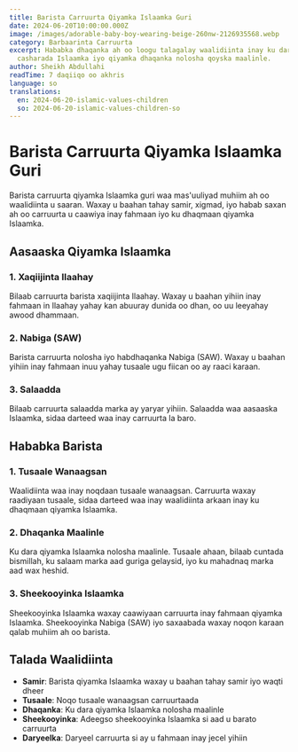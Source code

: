 ```yaml
---
title: Barista Carruurta Qiyamka Islaamka Guri
date: 2024-06-20T10:00:00.000Z
image: /images/adorable-baby-boy-wearing-beige-260nw-2126935568.webp
category: Barbaarinta Carruurta
excerpt: Hababka dhaqanka ah oo loogu talagalay waalidiinta inay ku daraan
  casharada Islaamka iyo qiyamka dhaqanka nolosha qoyska maalinle.
author: Sheikh Abdullahi
readTime: 7 daqiiqo oo akhris
language: so
translations:
  en: 2024-06-20-islamic-values-children
  so: 2024-06-20-islamic-values-children-so
---
```


# Barista Carruurta Qiyamka Islaamka Guri

Barista carruurta qiyamka Islaamka guri waa mas'uuliyad muhiim ah oo waalidiinta u saaran. Waxay u baahan tahay samir, xigmad, iyo habab saxan ah oo carruurta u caawiya inay fahmaan iyo ku dhaqmaan qiyamka Islaamka.

## Aasaaska Qiyamka Islaamka

### 1. Xaqiijinta Ilaahay

Bilaab carruurta barista xaqiijinta Ilaahay. Waxay u baahan yihiin inay fahmaan in Ilaahay yahay kan abuuray dunida oo dhan, oo uu leeyahay awood dhammaan.

### 2. Nabiga (SAW)

Barista carruurta nolosha iyo habdhaqanka Nabiga (SAW). Waxay u baahan yihiin inay fahmaan inuu yahay tusaale ugu fiican oo ay raaci karaan.

### 3. Salaadda

Bilaab carruurta salaadda marka ay yaryar yihiin. Salaadda waa aasaaska Islaamka, sidaa darteed waa inay carruurta la baro.

## Hababka Barista

### 1. Tusaale Wanaagsan

Waalidiinta waa inay noqdaan tusaale wanaagsan. Carruurta waxay raadiyaan tusaale, sidaa darteed waa inay waalidiinta arkaan inay ku dhaqmaan qiyamka Islaamka.

### 2. Dhaqanka Maalinle

Ku dara qiyamka Islaamka nolosha maalinle. Tusaale ahaan, bilaab cuntada bismillah, ku salaam marka aad guriga gelaysid, iyo ku mahadnaq marka aad wax heshid.

### 3. Sheekooyinka Islaamka

Sheekooyinka Islaamka waxay caawiyaan carruurta inay fahmaan qiyamka Islaamka. Sheekooyinka Nabiga (SAW) iyo saxaabada waxay noqon karaan qalab muhiim ah oo barista.

## Talada Waalidiinta

- **Samir**: Barista qiyamka Islaamka waxay u baahan tahay samir iyo waqti dheer
- **Tusaale**: Noqo tusaale wanaagsan carruurtaada
- **Dhaqanka**: Ku dara qiyamka Islaamka nolosha maalinle
- **Sheekooyinka**: Adeegso sheekooyinka Islaamka si aad u barato carruurta
- **Daryeelka**: Daryeel carruurta si ay u fahmaan inay jecel yihiin
